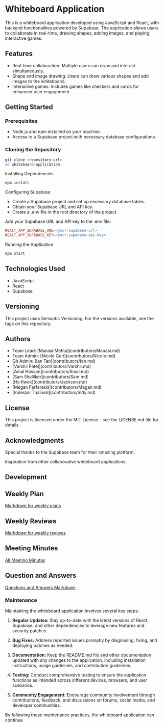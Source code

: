 # Whiteboard Application

This is a whiteboard application developed using JavaScript and React, with backend functionalities powered by Supabase. The application allows users to collaborate in real-time, drawing shapes, adding images, and playing interactive games.

## Features

- Real-time collaboration: Multiple users can draw and interact simultaneously.
- Shape and image drawing: Users can draw various shapes and add images to the whiteboard.
- Interactive games: Includes games like checkers and cards for enhanced user engagement.

## Getting Started

### Prerequisites

- Node.js and npm installed on your machine.
- Access to a Supabase project with necessary database configurations.

### Cloning the Repository

```bash
git clone <repository-url>
cd whiteboard-application
```

Installing Dependencies
```bash
npm install
```

Configuring Supabase
<ul>
<li>Create a Supabase project and set up necessary database tables.</li>
<li>Obtain your Supabase URL and API key.</li>
<li>Create a .env file in the root directory of the project.</li>
</ul>
Add your Supabase URL and API key to the .env file:

```makefile
REACT_APP_SUPABASE_URL=<your-supabase-url>
REACT_APP_SUPABASE_KEY=<your-supabase-api-key>
```

Running the Application
```bash
npm start
```

## Technologies Used
<ul>
<li>JavaScript</li>
<li>React</li>
<li>Supabase</li>
</ul>


## Versioning
This project uses Semantic Versioning. For the versions available, see the tags on this repository.

## Authors
<ul>
<li>Team Lead: [Manasi Mehta](contributors/Manasi.md)</li>
<li>Team Admin: [Nicole Guri](contributors/Nicole.md)</li>
<li>Git Admin: [Ian Tan](contributors/Ian.md)</li>
<li>[Varshil Patel](contributors/Varshil.md)</li>
<li>[Amal Hassan](contributors/Amal.md)</li>
<li>[Sam Shalliker](contributors/Sam.md)</li>
<li>[Ho Kwok](contributors/Jackson.md)</li>
<li>[Megan Farfarakis](contributors/Megan.md)</li>
<li>[Inderpal Thaliwal](contributors/Indy.md)</li>
</ul>

## License
This project is licensed under the MIT License - see the LICENSE.md file for details.

## Acknowledgments
Special thanks to the Supabase team for their amazing platform.

Inspiration from other collaborative whiteboard applications.

## Development 
## Weekly Plan
[Markdown for weekly plans](docs/weekPlans.md)

## Weekly Reviews
[Markdown for weekly reviews](docs/weekReviews.md)

## Meeting Minutes
[All Meeting Minutes](docs/MeetingMinutes/MeetingMinutesMaster.md)  

## Question and Answers
[Questions and Answers Markdown](docs/questionsAnswers.md)

### Maintenance

Maintaining the whiteboard application involves several key steps:

1. **Regular Updates:** Stay up-to-date with the latest versions of React, Supabase, and other dependencies to leverage new features and security patches.

2. **Bug Fixes:** Address reported issues promptly by diagnosing, fixing, and deploying patches as needed.

3. **Documentation:** Keep the README.md file and other documentation updated with any changes to the application, including installation instructions, usage guidelines, and contribution guidelines.

4. **Testing:** Conduct comprehensive testing to ensure the application functions as intended across different devices, browsers, and user scenarios.

5. **Community Engagement:** Encourage community involvement through contributions, feedback, and discussions on forums, social media, and developer communities.

By following these maintenance practices, the whiteboard application can continue